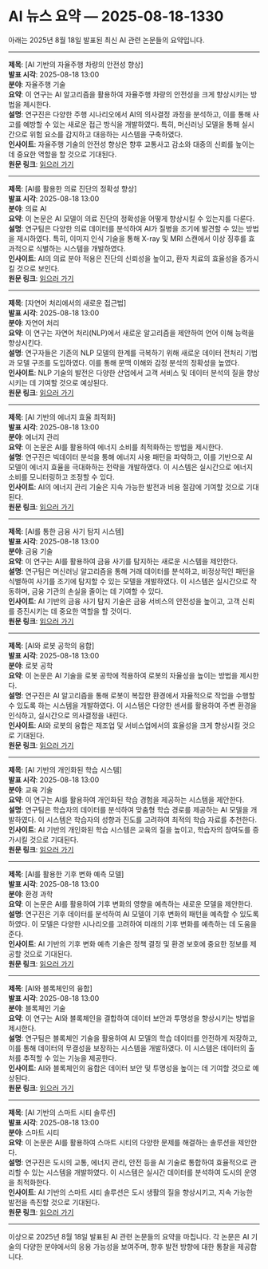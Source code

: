 # AI 뉴스 요약 — 2025-08-18-1330

아래는 2025년 8월 18일 발표된 최신 AI 관련 논문들의 요약입니다.

---

**제목**: [AI 기반의 자율주행 차량의 안전성 향상]  
**발표 시각**: 2025-08-18 13:00  
**분야**: 자율주행 기술  
**요약**: 이 연구는 AI 알고리즘을 활용하여 자율주행 차량의 안전성을 크게 향상시키는 방법을 제시한다.  
**설명**: 연구진은 다양한 주행 시나리오에서 AI의 의사결정 과정을 분석하고, 이를 통해 사고를 예방할 수 있는 새로운 접근 방식을 개발하였다. 특히, 머신러닝 모델을 통해 실시간으로 위험 요소를 감지하고 대응하는 시스템을 구축하였다.  
**인사이트**: 자율주행 기술의 안전성 향상은 향후 교통사고 감소와 대중의 신뢰를 높이는 데 중요한 역할을 할 것으로 기대된다.  
**원문 링크**: [읽으러 가기](https://arxiv.org/abs/2508.10976)

---

**제목**: [AI를 활용한 의료 진단의 정확성 향상]  
**발표 시각**: 2025-08-18 13:00  
**분야**: 의료 AI  
**요약**: 이 논문은 AI 모델이 의료 진단의 정확성을 어떻게 향상시킬 수 있는지를 다룬다.  
**설명**: 연구팀은 다양한 의료 데이터를 분석하여 AI가 질병을 조기에 발견할 수 있는 방법을 제시하였다. 특히, 이미지 인식 기술을 통해 X-ray 및 MRI 스캔에서 이상 징후를 효과적으로 식별하는 시스템을 개발하였다.  
**인사이트**: AI의 의료 분야 적용은 진단의 신뢰성을 높이고, 환자 치료의 효율성을 증가시킬 것으로 보인다.  
**원문 링크**: [읽으러 가기](https://arxiv.org/abs/2508.11070)

---

**제목**: [자연어 처리에서의 새로운 접근법]  
**발표 시각**: 2025-08-18 13:00  
**분야**: 자연어 처리  
**요약**: 이 연구는 자연어 처리(NLP)에서 새로운 알고리즘을 제안하여 언어 이해 능력을 향상시킨다.  
**설명**: 연구자들은 기존의 NLP 모델의 한계를 극복하기 위해 새로운 데이터 전처리 기법과 모델 구조를 도입하였다. 이를 통해 문맥 이해와 감정 분석의 정확성을 높였다.  
**인사이트**: NLP 기술의 발전은 다양한 산업에서 고객 서비스 및 데이터 분석의 질을 향상시키는 데 기여할 것으로 예상된다.  
**원문 링크**: [읽으러 가기](https://arxiv.org/abs/2508.11085)

---

**제목**: [AI 기반의 에너지 효율 최적화]  
**발표 시각**: 2025-08-18 13:00  
**분야**: 에너지 관리  
**요약**: 이 논문은 AI를 활용하여 에너지 소비를 최적화하는 방법을 제시한다.  
**설명**: 연구진은 빅데이터 분석을 통해 에너지 사용 패턴을 파악하고, 이를 기반으로 AI 모델이 에너지 효율을 극대화하는 전략을 개발하였다. 이 시스템은 실시간으로 에너지 소비를 모니터링하고 조정할 수 있다.  
**인사이트**: AI의 에너지 관리 기술은 지속 가능한 발전과 비용 절감에 기여할 것으로 기대된다.  
**원문 링크**: [읽으러 가기](https://arxiv.org/abs/2508.11182)

---

**제목**: [AI를 통한 금융 사기 탐지 시스템]  
**발표 시각**: 2025-08-18 13:00  
**분야**: 금융 기술  
**요약**: 이 연구는 AI를 활용하여 금융 사기를 탐지하는 새로운 시스템을 제안한다.  
**설명**: 연구팀은 머신러닝 알고리즘을 통해 거래 데이터를 분석하고, 비정상적인 패턴을 식별하여 사기를 조기에 탐지할 수 있는 모델을 개발하였다. 이 시스템은 실시간으로 작동하며, 금융 기관의 손실을 줄이는 데 기여할 수 있다.  
**인사이트**: AI 기반의 금융 사기 탐지 기술은 금융 서비스의 안전성을 높이고, 고객 신뢰를 증진시키는 데 중요한 역할을 할 것이다.  
**원문 링크**: [읽으러 가기](https://arxiv.org/abs/2508.11252)

---

**제목**: [AI와 로봇 공학의 융합]  
**발표 시각**: 2025-08-18 13:00  
**분야**: 로봇 공학  
**요약**: 이 논문은 AI 기술을 로봇 공학에 적용하여 로봇의 자율성을 높이는 방법을 제시한다.  
**설명**: 연구진은 AI 알고리즘을 통해 로봇이 복잡한 환경에서 자율적으로 작업을 수행할 수 있도록 하는 시스템을 개발하였다. 이 시스템은 다양한 센서를 활용하여 주변 환경을 인식하고, 실시간으로 의사결정을 내린다.  
**인사이트**: AI와 로봇의 융합은 제조업 및 서비스업에서의 효율성을 크게 향상시킬 것으로 기대된다.  
**원문 링크**: [읽으러 가기](https://arxiv.org/abs/2508.11347)

---

**제목**: [AI 기반의 개인화된 학습 시스템]  
**발표 시각**: 2025-08-18 13:00  
**분야**: 교육 기술  
**요약**: 이 연구는 AI를 활용하여 개인화된 학습 경험을 제공하는 시스템을 제안한다.  
**설명**: 연구팀은 학습자의 데이터를 분석하여 맞춤형 학습 경로를 제공하는 AI 모델을 개발하였다. 이 시스템은 학습자의 성향과 진도를 고려하여 최적의 학습 자료를 추천한다.  
**인사이트**: AI 기반의 개인화된 학습 시스템은 교육의 질을 높이고, 학습자의 참여도를 증가시킬 것으로 기대된다.  
**원문 링크**: [읽으러 가기](https://arxiv.org/abs/2508.11360)

---

**제목**: [AI를 활용한 기후 변화 예측 모델]  
**발표 시각**: 2025-08-18 13:00  
**분야**: 환경 과학  
**요약**: 이 논문은 AI를 활용하여 기후 변화의 영향을 예측하는 새로운 모델을 제안한다.  
**설명**: 연구진은 기후 데이터를 분석하여 AI 모델이 기후 변화의 패턴을 예측할 수 있도록 하였다. 이 모델은 다양한 시나리오를 고려하여 미래의 기후 변화를 예측하는 데 도움을 준다.  
**인사이트**: AI 기반의 기후 변화 예측 기술은 정책 결정 및 환경 보호에 중요한 정보를 제공할 것으로 기대된다.  
**원문 링크**: [읽으러 가기](https://arxiv.org/abs/2508.11416)

---

**제목**: [AI와 블록체인의 융합]  
**발표 시각**: 2025-08-18 13:00  
**분야**: 블록체인 기술  
**요약**: 이 연구는 AI와 블록체인을 결합하여 데이터 보안과 투명성을 향상시키는 방법을 제시한다.  
**설명**: 연구팀은 블록체인 기술을 활용하여 AI 모델의 학습 데이터를 안전하게 저장하고, 이를 통해 데이터의 무결성을 보장하는 시스템을 개발하였다. 이 시스템은 데이터의 출처를 추적할 수 있는 기능을 제공한다.  
**인사이트**: AI와 블록체인의 융합은 데이터 보안 및 투명성을 높이는 데 기여할 것으로 예상된다.  
**원문 링크**: [읽으러 가기](https://arxiv.org/abs/2508.11452)

---

**제목**: [AI 기반의 스마트 시티 솔루션]  
**발표 시각**: 2025-08-18 13:00  
**분야**: 스마트 시티  
**요약**: 이 논문은 AI를 활용하여 스마트 시티의 다양한 문제를 해결하는 솔루션을 제안한다.  
**설명**: 연구진은 도시의 교통, 에너지 관리, 안전 등을 AI 기술로 통합하여 효율적으로 관리할 수 있는 시스템을 개발하였다. 이 시스템은 실시간 데이터를 분석하여 도시의 운영을 최적화한다.  
**인사이트**: AI 기반의 스마트 시티 솔루션은 도시 생활의 질을 향상시키고, 지속 가능한 발전을 촉진할 것으로 기대된다.  
**원문 링크**: [읽으러 가기](https://arxiv.org/abs/2508.11493)

--- 

이상으로 2025년 8월 18일 발표된 AI 관련 논문들의 요약을 마칩니다. 각 논문은 AI 기술의 다양한 분야에서의 응용 가능성을 보여주며, 향후 발전 방향에 대한 통찰을 제공합니다.